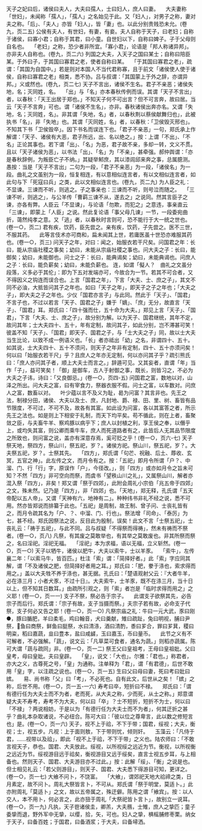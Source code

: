 <!-- { "loadSidebar": true } -->
天子之妃曰后，诸侯曰夫人，大夫曰孺人，士曰妇人，庶人曰妻。
　大夫妻称「世妇」，未闻称「孺人」，「孺人」之名始见于此。又「妇人」，对男子之称，妻对夫之称。「后」、「夫人」亦皆「妇人」，皆「妻」也。以此分别贵贱恐未允。(卷九，页二五)
公侯有夫人，有世妇，有妻，有妾。夫人自称于天子，曰老妇；自称于诸侯，曰寡小君；自称于其君，曰小童。自世妇以下，自称曰婢子。子于父母则自名也。
　「老妇」之称，恐少者非所宜。「寡小君」，论语是「邦人称诸异邦」。亦非夫人自称也。(卷九，页二六)
列国之大夫，入天子之国曰某士；自称曰陪臣某。于外曰子，于其国曰寡君之老，使者自称曰某。
　「于其国曰寡君之老」，疏谓：「其国为自国中。」若是则对本国人不当代君称寡，且于前文「诸侯使人使于诸侯，自称曰寡君之老」相类，悉不协。吕与叔谓：「其国蒙上于外之辞，亦谓异邦。」义或然也。(卷九，页二七)
天子不言出，诸侯不生名。君子不亲恶；诸侯失地，名；灭同姓，名。
　「出」与「名」亦本春秋传例而误。其谓「天子不言出」者，以春秋：「天王出居于郑也。」不知天子何不可出言？但不可言奔，故曰居。当云「天子不言奔」可也。谓「诸侯不生名」，亦非。春秋诸侯出奔亦名。又谓「失地，名；灭同姓，名」。非其谓「失地，名」者，以春秋荆以蔡侯献舞归也」，此被执书「名」，非「失地」也。其谓「灭同姓，名」者，以春秋：「卫侯毁灭邢也」。不知其下书「卫侯毁卒」。因下书名而误连下也。「君子不亲恶」一句，郑氏承上作解谓：「天子、诸侯有大恶，君子所远，出、名以绝之。」按：上谓「不出」、「不名」正论其事也。若下谓「出」、「名」为恶，君子故不亲，多却一转，文义不贯。且以「天子诸侯为恶」，以书法「出」、「名」为「不亲」，甚牵强。郝仲舆谓：「亦是春秋辞例，为叛臣亡子不纳。」其疑举邾庶，其以漆闾邱来奔之事，总属臆测。愚按：当是「天子不言出」二句为一段，「君子不亲恶」为一段，「诸侯名」为一段。曲礼之文虽别为一段，恒复相连，有以意相似连言者，有以文相似连言者，如此句与下「死寇曰兵」之类，此以文相似连言也。(卷九，页二九)
为人臣之礼：不显谏。三谏而不听，则逃之。子之事亲也：三谏而不听，则号泣而随之。
　「三谏不听，则逃之」，与公羊传「曹羁三谏不从，遂去之」之说同。然其言臣子之谏，亦各有弊。人臣云「不显谏」，与论语「勿欺，而犯之」之意违，事亲直云「三谏」，即蒙上「人臣」之说。然此复论语「事父母几谏」一节，一段委宛曲折，蔼然纯孝之意。又「逃」者，以春秋时言则可，恐不能行于大一统之世也。(卷一○，页二)
君有疾，饮药，臣先尝之。亲有疾，饮药，子先尝之。医不三世，不服其药。
　此等言伎术亦可商和，扁未闻其上世，若庸医虽十世恐亦难服其药也。(卷一○，页三)
问天子之年，对曰：闻之，始服衣若干尺矣。问国君之年：长曰，能从宗庙社稷之事矣；幼曰，未能从宗庙社稷之事也。问大夫之子：长曰，能御矣；幼曰，未能御也。问士之子：长曰，能典谒矣；幼曰，未能典谒也。问庶人之子：长曰，能负薪矣；幼曰，未能负薪也。
连，如谓「儗人？　曲礼之文虽分段落，义多必于其伦」：即为下五对发端亦可，今故合为一节。若其不可合者，又不得因义之钩连而误合也。上言「国君之年」，下言「大夫、士、庶之子」，其文不同不必油，大抵皆问其子之年也。如曰「天子之年」，即天子之子之年也；「大夫之子」，即大夫之子之年也。少仪「国君亦言子」与此同。然此于「天子」、「国君」不言子也，不过以若言「天子、国君之子」嫌于「嫡」、「庶」无分，故直言「天子」、「国君」耳。郑氏曰：「四十强而仕，五十命为大夫。」郑见上言「天子」、「国君」，下言「大夫、士、庶之子」，故分别为解。以为天子、国君继统，其年不定，故问其年；士大夫四十、五十，年有定制，故问其子，如此分别，岂不滞甚可笑！彼盖不知「天子」、「国君」即天子、国君之子，与「士大夫之子」同，故以士大夫当生比论，以致不成一例语义也。「长」者亦祗出「幼」之名，非谓四十、五十。如其说，士大夫四十、五十不须问，则天子之年非有定制，四十、五十亦须问矣！何以曰「始服衣若干尺」乎？且庶人之年亦无定制，何以亦问其子乎？疏引熊氏曰：「庶人亦问其子者，顺上大夫士而言之。」辞遁可见。又其妄者，直谓「年」当作「子」，益可笑矣！「御」是御车，古人于射御之事，既长，则皆习之，不必为大夫之子讳，诗曰：「又良御忌。」(卷一○，页四-五)
问国君之富，数地以对，山泽之所出。问大夫之富，曰有宰食力，祭器衣服不假。问士之富，以车数对。问庶人之富，数畜以对。
　叶少蕴以言不及义为耻，曷为问富？其言非也。先王之法，制禄分田，诸侯、大夫以及士、庶，凡封地、爵、禄、田、里、树、畜皆有品节限度，不可过，不可不及，故各有其富。如此设为问富，各以其富答之者，所示先王之法也。如是则上下相安于礼制，而天下均平矣。苟不循此，则在上者，畜聚敛之臣，与夫畜牛羊、察鸡豚以病乎下；庶人以封植之利，享王侯之奉，以僭乎上，或均失其富，则公卿而乘牛车，庶人而死道路者有之，此皆后人无其品节限度之所致也，则问富之说，盖亦有深意存焉，奚可贬之乎！(卷一○，页六-七)
天子祭天地，祭四方，祭山川，祭五祀，岁？。诸侯方祀。祭山川，祭五祀，岁？。大夫祭五祀，岁？。士祭其先。
　「四方」，郑氏谓「句芒、祝融、后土、蓐收、玄冥，五官之神」。此左传之文，而月令有之。按：「五祀」即月令所谓「户？、中溜、门、行「行」字，原误作「户」，今径改。」，则「四方」或亦如月令之旨未可知？不然「四方」非可空向而祭，而虞书「望秩山川之礼」，又属祭山川，解者亦混入祭「四方」，非矣！郑又谓「祭于四郊」，此附会周礼小宗伯「兆五帝于四郊」之文，殊未然。记乃是「四方」，非「四郊」也。「天地」，郑无释，孔氏谓「五天帝配以五人帝」。又谓「天神有六，地神有二」。种种纬书非礼不经之说，悉不可用。然亦皆郑说而排纂于此也。「五祀」是周制，故王制、曾子问、士丧礼皆有之，而月令疏其名为「户、？、中溜、门、行也」。祭法增「司命」、「泰厉」为七，甚不经。郑氏因祭法之说，反目此为殷制，误矣！此文不言「士祭五祀」，士丧礼云：「祷于五祀」，与此不同。吕与叔疑「不得祭而得祷」，然未有祷而不祭者。(卷一○，页八)
凡祭，有其废之莫敢举也，有其举之莫敢废也。非其所祭而祭之，名曰淫祀。淫祀无福。
　「淫祀」本为求福，语以无福，立义斩然。(卷一○，页一○)
天子以牺牛，诸侯以肥牛，大夫以索牛，士以羊豕。
　「索牛」，左传襄二年：「以索马牛，皆百匹。」杜注「索」谓：「简择好者。」此「索」字应同其解，谓「不及诸侯之肥，但简择好者用之耳。」郑氏曰：「肥，豢于涤也，索求得而用之。」盖以大夫牲不养于涤也，甚无据。孔氏曰：「楚语观射父云：『大者牛羊，必在涤三月；小者犬豕，不过十日』。大夫索牛，士羊豕，既不在涤三月，当十日以上，但不知其日数耳。」由疏所引观之，则「索」者岂是「临时求得而用之」之义耶！(卷一○，页一一)
支子不祭，祭必告于宗子。
　此谓支子欲祭其先，必告宗子而后行。郑氏谓：「宗子有故，支子当摄而祭。」夫宗子若有故，必命支子代祭，支子何必又告之耶！(卷一○，页一○)
凡祭宗庙之礼：牛曰一元大武，豕曰刚●，豚曰腯肥，羊曰柔毛，鸡曰翰音，犬曰羹献，雉曰疏趾，兔曰明视，脯曰尹祭，鱼曰商祭，鲜鱼曰脡祭，水曰清涤，酒曰清酌，黍曰芗合，罪曰芗萁，稷曰明粢，稻曰嘉蔬，韭曰豊本，盐曰咸鹾，玉曰嘉玉，币曰量币。
　此节之义有不可解者，不必强解。「蔬」，说文云：「凡草菜可食者，通名为蔬。」则稻亦蔬属。陈可大谓「蔬与疏同」非。(卷一○，页一二)
祭王父曰皇祖考，王母曰皇祖妣。父曰皇考，母曰皇妣。夫曰皇辟。
　「皇」，说文：「大也」。尔雅：「君也。」称君者，亦大之义，古尊死之号，「皇」为通称。注单释为「君」，谓「有君德」，后世不敢用「皇」字，以注疏之说也。(卷一○，页一五)
生曰父曰母曰妻，死曰考曰妣曰嫔。
　易、尚书称「父」曰「考」，不必死也。自有此文，后世从之矣！「嫔」之称，后世不用。(卷一○，页一五-一六)
寿考曰卒，短折曰不禄。
　郑氏曰：「谓有德行任为大夫士而不为者，老而死，从大夫之称，少而死，从士之称。」郑意谓疑大夫不寿考，寿考不为大夫，何以曰「卒」？士不短折，短折不为士，何以曰「不禄」？两说相妨，于是以为「有德行任为大夫士而不为者」，何其迂折之甚乎？曲礼本杂取诸说，不必纽合。陈可大曰：「彼以位之尊卑言，此以数之修短言也」是。(卷一○，页一六)
天子，视不上于祫，不下于带；国君，绥视；大夫，衡视；士，视五步。凡视：上于面则敖，下于带则忧，倾则奸。
　玉藻云：「凡侍于君，......视带以及祫」，即此「视不上于祫，不下于带」之义也。陆农师曰：「不敢言视天子，恭也。国君、大夫放此。绥视，以所视绥之远近为节。衡视，以所视衡之远近为节。绥视游目远于祫矣，衡视游目又远于绥矣，直言士视五步耳，与上相备也。然则天子、国君、大夫游目亦不过此。」按：此解「绥」、「衡」之说是也。但士相见礼云：「若父则游目」，则天子、国君、大夫悉下得游目可知，更详之。(卷一○，页一七)
大飨不问卜，不饶富。
　「大飨」，谓郊祀天地大祫禘之类，日月素定，故不问卜。周礼大祭皆言卜，不可从。郑氏谓「祭于明堂，莫适卜。」此亦附周礼「莫适卜」之文，故以五帝属之，殊迂僻。陈用之谓「飨宾」。按：以人交人，本不用卜，何必言之，此亦狃于周礼「大祭祀皆卜言卜」，故别立一说耳。(卷一○，页一九)
凡执，天子鬯诸侯圭，卿羔，大夫鴈，士雉，庶人之挚匹；童子委挚而退，野外军中无挚，以缨，拾，矢，可也。妇人之挚，椇榣脯修枣栗。纳女于天子，曰备百姓；于国君，曰备酒浆；于大夫，曰备埽洒。
